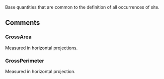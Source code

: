 Base quantities that are common to the definition of all occurrences of site.

<!-- end of short definition -->



## Comments

### GrossArea

Measured in horizontal projections.

### GrossPerimeter

Measured in horizontal projection.

